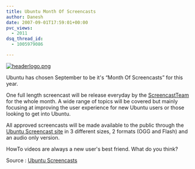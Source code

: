 ```yaml
---
title: Ubuntu Month Of Screencasts
author: Danesh
date: 2007-09-01T17:59:01+00:00
pvc_views:
  - 2011
dsq_thread_id:
  - 1005979086

---
```

[![headerlogo.png][1]][2]

Ubuntu has chosen September to be it's &#8220;Month Of Screencasts&#8221; for this year.

One full length screencast will be release everyday by the [ScreencastTeam][3] for the whole month. A wide range of topics will be covered but mainly focusing at improving the user experience for new Ubuntu users or those looking to get into Ubuntu.

All approved screencasts will be made available to the public through the [Ubuntu Screencast site][4] in 3 different sizes, 2 formats (OGG and Flash) and an audio only version.

HowTo videos are always a new user's best friend. What do you think?

Source : [Ubuntu Screencasts][4]

 [1]: /wp-content/uploads/2007/09/headerlogo.png
 [2]: /wp-content/uploads/2007/09/headerlogo.png "headerlogo.png"
 [3]: https://wiki.ubuntu.com/ScreencastTeam
 [4]: http://screencasts.ubuntu.com/